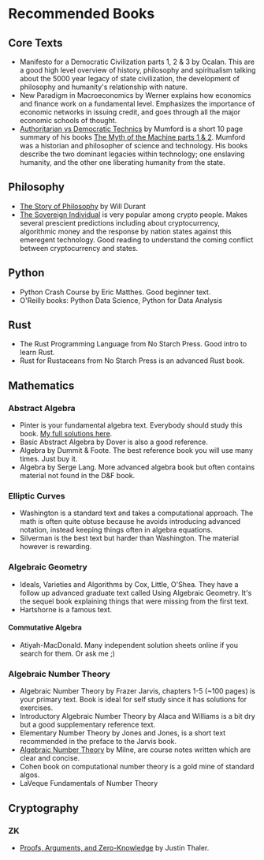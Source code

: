 # Recommended Books

<!-- toc -->

## Core Texts

* Manifesto for a Democratic Civilization parts 1, 2 & 3 by Ocalan.
  This are a good high level overview of history, philosophy and
  spiritualism talking about the 5000 year legacy of state civilization,
  the development of philosophy and humanity's relationship with nature.
* New Paradigm in Macroeconomics by Werner explains how economics and
  finance work on a fundamental level. Emphasizes the importance of
  economic networks in issuing credit, and goes through all the major
  economic schools of thought.
* [Authoritarian vs Democratic Technics](https://wiki.polytech.barcelona/index.php?title=File:Mumford_authoritarian_vs_democratic_technics.pdf)
  by Mumford is a short 10 page summary of his books
  [The Myth of the Machine parts 1 & 2](https://en.wikipedia.org/wiki/The_Myth_of_the_Machine).
  Mumford was a historian and philosopher of science and technology. His
  books describe the two dominant legacies within technology; one enslaving
  humanity, and the other one liberating humanity from the state.

## Philosophy

* [The Story of Philosophy](https://en.wikipedia.org/wiki/The_Story_of_Philosophy) by Will Durant
* [The Sovereign Individual](https://en.wikipedia.org/wiki/The_Sovereign_Individual)
  is very popular among crypto people. Makes several prescient predictions
  including about cryptocurrency, algorithmic money and the response by
  nation states against this emeregent technology. Good reading to understand
  the coming conflict between cryptocurrency and states.

## Python

* Python Crash Course by Eric Matthes. Good beginner text.
* O'Reilly books: Python Data Science, Python for Data Analysis

## Rust

* The Rust Programming Language from No Starch Press. Good intro to learn Rust.
* Rust for Rustaceans from No Starch Press is an advanced Rust book.

## Mathematics

### Abstract Algebra

* Pinter is your fundamental algebra text. Everybody should study this book.
  [My full solutions here](https://github.com/narodnik/abstract-algebra-pinter-solutions).
* Basic Abstract Algebra by Dover is also a good reference.
* Algebra by Dummit & Foote. The best reference book you will use many times. Just buy it.
* Algebra by Serge Lang. More advanced algebra book but often contains material not
  found in the D&F book.

### Elliptic Curves

* Washington is a standard text and takes a computational approach. The math is often
  quite obtuse because he avoids introducing advanced notation, instead keeping things
  often in algebra equations.
* Silverman is the best text but harder than Washington. The material however is rewarding.

### Algebraic Geometry

* Ideals, Varieties and Algorithms by Cox, Little, O'Shea. They have a follow up
  advanced graduate text called Using Algebraic Geometry. It's the sequel book
  explaining things that were missing from the first text.
* Hartshorne is a famous text.

#### Commutative Algebra

* Atiyah-MacDonald. Many independent solution sheets online if you search for them.
  Or ask me ;)

### Algebraic Number Theory

* Algebraic Number Theory by Frazer Jarvis, chapters 1-5 (~100 pages) is your primary text.
  Book is ideal for self study since it has solutions for exercises.
* Introductory Algebraic Number Theory by Alaca and Williams is a bit dry but a good
  supplementary reference text.
* Elementary Number Theory by Jones and Jones, is a short text recommended in the preface
  to the Jarvis book.
* [Algebraic Number Theory](https://www.jmilne.org/math/CourseNotes/ANT.pdf)
  by Milne, are course notes written which are clear and concise.
* Cohen book on computational number theory is a gold mine of standard algos.
* LaVeque Fundamentals of Number Theory

## Cryptography

### ZK

* [Proofs, Arguments, and Zero-Knowledge](https://people.cs.georgetown.edu/jthaler/ProofsArgsAndZK.pdf)
  by Justin Thaler.
